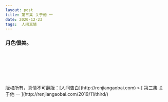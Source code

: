 ```yaml
---
layout: post  
title: 第三集 关于他 一 
date: 2020-12-23  
tags:  人间真情
---
```

### 月色很美。  
         
<br/> 




<br/> 
<br/> 
<br/> 
<br/> 
<br/> 
版权所有，真情不可翻版：[人间告白](http://renjiangaobai.com) » [ 第三集 关于他 一 ](http://renjiangaobai.com/2019/11/third/)  
<br/>